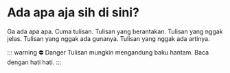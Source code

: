 # Ada apa aja sih di sini?

Ga ada apa apa. Cuma tulisan. Tulisan yang berantakan. Tulisan yang nggak jelas. Tulisan yang nggak ada gunanya. Tulisan yang nggak ada artinya.

::: warning ⛔️ Danger
Tulisan mungkin mengandung baku hantam. Baca dengan hati hati.
:::